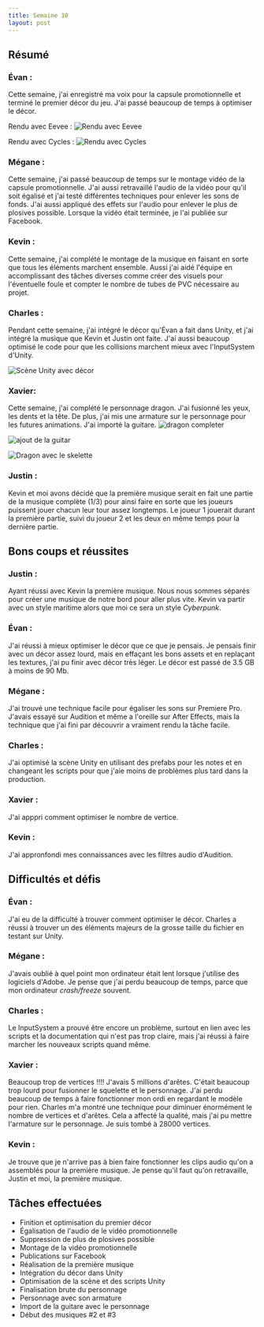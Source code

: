 ```yaml
---
title: Semaine 10
layout: post
---
```


## Résumé

### Évan :

Cette semaine, j'ai enregistré ma voix pour la capsule promotionnelle et terminé le premier décor du jeu. J'ai passé beaucoup de temps à optimiser le décor.

Rendu avec Eevee :
![Rendu avec Eevee](../medias/rendu_final.jpg)

Rendu avec Cycles :
![Rendu avec Cycles](../medias/rendu_final_cycle.jpg)

### Mégane :

Cette semaine, j'ai passé beaucoup de temps sur le montage vidéo de la capsule promotionnelle. J'ai aussi retravaillé l'audio de la vidéo pour qu'il soit égalisé et j'ai testé différentes techniques pour enlever les sons de fonds. J'ai aussi appliqué des effets sur l'audio pour enlever le plus de plosives possible. Lorsque la vidéo était terminée, je l'ai publiée sur Facebook.

### Kevin :

Cette semaine, j'ai complété le montage de la musique en faisant en sorte que tous les éléments marchent ensemble. Aussi j'ai aidé l'équipe en accomplissant des tâches diverses comme créer des visuels pour l'éventuelle foule et compter le nombre de tubes de PVC nécessaire au projet.

### Charles :

Pendant cette semaine, j'ai intégré le décor qu'Évan a fait dans Unity, et j'ai intégré la musique que Kevin et Justin ont faite. J'ai aussi beaucoup optimisé le code pour que les collisions marchent mieux avec l'InputSystem d'Unity.

![Scène Unity avec décor](../medias/charles_sem10.png)

### Xavier:

Cette semaine, j'ai complété le personnage dragon. J'ai fusionné les yeux, les dents et la tête. De plus, j'ai mis une armature sur le personnage pour les futures animations. J'ai importé la guitare.
![dragon completer](../medias/DragonComplet.JPG)

![ajout de la guitar](../medias/Dragon&guitar.JPG)

![Dragon avec le skelette](../medias/DragonRigged.JPG)

### Justin :

Kevin et moi avons décidé que la première musique serait en fait une partie de la musique complète (1/3) pour ainsi faire en sorte que les joueurs puissent jouer chacun leur tour assez longtemps. Le joueur 1 jouerait durant la première partie, suivi du joueur 2 et les deux en même temps pour la dernière partie.

## Bons coups et réussites

### Justin :

Ayant réussi avec Kevin la première musique. Nous nous sommes séparés pour créer une musique de notre bord pour aller plus vite. Kevin va partir avec un style maritime alors que moi ce sera un style _Cyberpunk_.

### Évan :

J'ai réussi à mieux optimiser le décor que ce que je pensais. Je pensais finir avec un décor assez lourd, mais en effaçant les bons assets et en replaçant les textures, j'ai pu finir avec décor très léger. Le décor est passé de 3.5 GB à moins de 90 Mb.

### Mégane :

J'ai trouvé une technique facile pour égaliser les sons sur Premiere Pro. J'avais essayé sur Audition et même a l'oreille sur After Effects, mais la technique que j'ai fini par découvrir a vraiment rendu la tâche facile.

### Charles :

J'ai optimisé la scène Unity en utilisant des prefabs pour les notes et en changeant les scripts pour que j'aie moins de problèmes plus tard dans la production.

### Xavier :

J'ai apppri comment optimiser le nombre de vertice.

### Kevin :

J'ai appronfondi mes connaissances avec les filtres audio d'Audition.

## Difficultés et défis

### Évan :

J'ai eu de la difficulté à trouver comment optimiser le décor. Charles a réussi à trouver un des éléments majeurs de la grosse taille du fichier en testant sur Unity.

### Mégane :

J'avais oublié à quel point mon ordinateur était lent lorsque j'utilise des logiciels d'Adobe. Je pense que j'ai perdu beaucoup de temps, parce que mon ordinateur _crash/freeze_ souvent.

### Charles :

Le InputSystem a prouvé être encore un problème, surtout en lien avec les scripts et la documentation qui n'est pas trop claire, mais j'ai réussi à faire marcher les nouveaux scripts quand même.

### Xavier :

Beaucoup trop de vertices !!!! J'avais 5 millions d'arêtes. C'était beaucoup trop lourd pour fusionner le squelette et le personnage. J'ai perdu beaucoup de temps à faire fonctionner mon ordi en regardant le modèle pour rien.
Charles m'a montré une technique pour diminuer énormément le nombre de vertices et d'arêtes. Cela a affecté la qualité, mais j'ai pu mettre l'armature sur le personnage. Je suis tombé à 28000 vertices.

### Kevin :

Je trouve que je n'arrive pas à bien faire fonctionner les clips audio qu'on a assemblés pour la première musique. Je pense qu'il faut qu'on retravaille, Justin et moi, la première musique.

## Tâches effectuées

- Finition et optimisation du premier décor
- Égalisation de l'audio de le vidéo promotionnelle
- Suppression de plus de plosives possible
- Montage de la vidéo promotionnelle
- Publications sur Facebook
- Réalisation de la première musique
- Intégration du décor dans Unity
- Optimisation de la scène et des scripts Unity
- Finalisation brute du personnage
- Personnage avec son armature
- Import de la guitare avec le personnage
- Début des musiques #2 et #3

